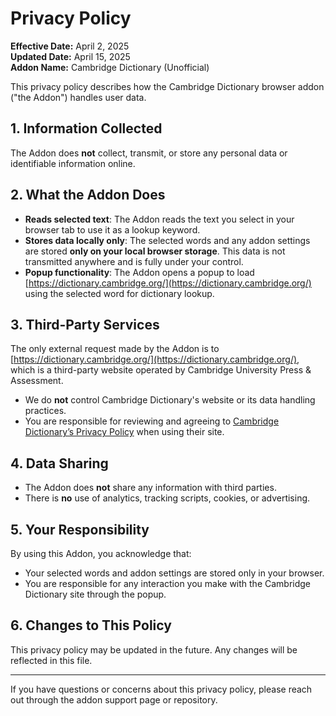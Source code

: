 # Privacy Policy

**Effective Date:** April 2, 2025  
**Updated Date:** April 15, 2025  
**Addon Name:** Cambridge Dictionary (Unofficial)

This privacy policy describes how the Cambridge Dictionary browser addon ("the Addon") handles user data.

## 1. Information Collected

The Addon does **not** collect, transmit, or store any personal data or identifiable information online.

## 2. What the Addon Does

- **Reads selected text**: The Addon reads the text you select in your browser tab to use it as a lookup keyword.
- **Stores data locally only**: The selected words and any addon settings are stored **only on your local browser storage**. This data is not transmitted anywhere and is fully under your control.
- **Popup functionality**: The Addon opens a popup to load [https://dictionary.cambridge.org/](https://dictionary.cambridge.org/) using the selected word for dictionary lookup.

## 3. Third-Party Services

The only external request made by the Addon is to [https://dictionary.cambridge.org/](https://dictionary.cambridge.org/), which is a third-party website operated by Cambridge University Press & Assessment.

- We do **not** control Cambridge Dictionary's website or its data handling practices.
- You are responsible for reviewing and agreeing to [Cambridge Dictionary’s Privacy Policy](https://www.cambridge.org/legal/privacy) when using their site.

## 4. Data Sharing

- The Addon does **not** share any information with third parties.
- There is **no** use of analytics, tracking scripts, cookies, or advertising.

## 5. Your Responsibility

By using this Addon, you acknowledge that:
- Your selected words and addon settings are stored only in your browser.
- You are responsible for any interaction you make with the Cambridge Dictionary site through the popup.

## 6. Changes to This Policy

This privacy policy may be updated in the future. Any changes will be reflected in this file.

---

If you have questions or concerns about this privacy policy, please reach out through the addon support page or repository.

